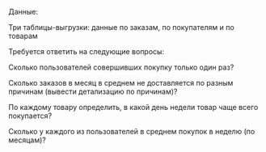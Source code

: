 Данные:

Три таблицы-выгрузки: данные по заказам, по покупателям и по товарам

Требуется ответить на следующие вопросы:

Сколько пользователей совершивших покупку только один раз?

Сколько заказов в месяц в среднем не доставляется по разным причинам (вывести детализацию по причинам)?

По каждому товару определить, в какой день недели товар чаще всего покупается?

Сколько у каждого из пользователей в среднем покупок в неделю (по месяцам)?
